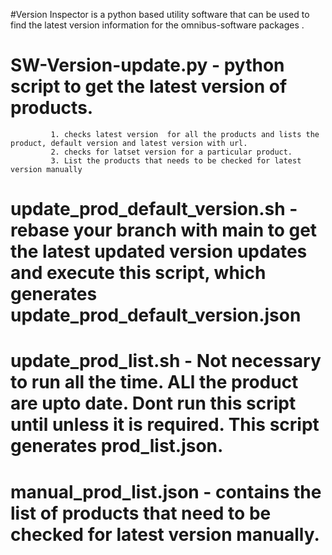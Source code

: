 #Version Inspector is a python based utility software that can be used to find the latest version information for the omnibus-software packages .

# SW-Version-update.py - python script to get the latest version of products.	
			 1. checks latest version  for all the products and lists the product, default version and latest version with url.
			 2. checks for latset version for a particular product.
			 3. List the products that needs to be checked for latest version manually
 
# update_prod_default_version.sh - rebase your branch with main to get the latest updated version updates and execute this script, which generates update_prod_default_version.json
# update_prod_list.sh - Not necessary to run all the time. ALl the product are upto date. Dont run this script until unless it is required. This script generates prod_list.json. 
# manual_prod_list.json - contains the list of products that need to be checked for latest version manually.				
#
